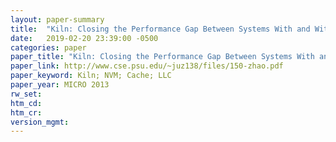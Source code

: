 ```yaml
---
layout: paper-summary
title:  "Kiln: Closing the Performance Gap Between Systems With and Without Persistence Support"
date:   2019-02-20 23:39:00 -0500
categories: paper
paper_title: "Kiln: Closing the Performance Gap Between Systems With and Without Persistence Support"
paper_link: http://www.cse.psu.edu/~juz138/files/150-zhao.pdf
paper_keyword: Kiln; NVM; Cache; LLC
paper_year: MICRO 2013
rw_set: 
htm_cd: 
htm_cr: 
version_mgmt: 
---
```



